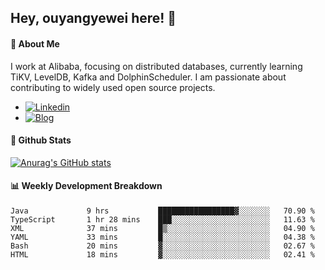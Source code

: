 ## Hey, ouyangyewei here! :wave:

#### :rocket: About Me
I work at Alibaba, focusing on distributed databases, currently learning TiKV, LevelDB, Kafka and DolphinScheduler. I am passionate about contributing to widely used open source projects.

- [![Linkedin](https://img.shields.io/badge/LinkedIn-ouyangyewei-blue)](https://www.linkedin.com/in/ouyangyewei/)
- [![Blog](https://img.shields.io/badge/Blog-yeweiouyang-orange)](https://blog.csdn.net/yeweiouyang)

#### :star2: Github Stats
[![Anurag's GitHub stats](https://github-readme-stats.vercel.app/api?username=ouyangyewei&show_icons=true&cache_seconds=3600&theme=tokyonight)](https://github.com/anuraghazra/github-readme-stats)

#### :bar_chart: Weekly Development Breakdown
<!--START_SECTION:waka-->

```text
Java             9 hrs           █████████████████▓░░░░░░░   70.90 %
TypeScript       1 hr 28 mins    ███░░░░░░░░░░░░░░░░░░░░░░   11.63 %
XML              37 mins         █▒░░░░░░░░░░░░░░░░░░░░░░░   04.90 %
YAML             33 mins         █░░░░░░░░░░░░░░░░░░░░░░░░   04.38 %
Bash             20 mins         ▓░░░░░░░░░░░░░░░░░░░░░░░░   02.67 %
HTML             18 mins         ▓░░░░░░░░░░░░░░░░░░░░░░░░   02.41 %
```

<!--END_SECTION:waka-->
